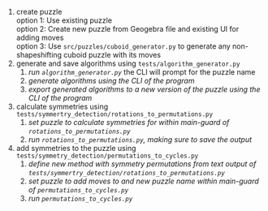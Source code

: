 1. create puzzle  
    option 1: Use existing puzzle  
    option 2: Create new puzzle from Geogebra file and existing UI for adding moves  
    option 3: Use `src/puzzles/cuboid_generator.py` to generate any non-shapeshifting cuboid puzzle with its moves
2. generate and save algorithms using `tests/algorithm_generator.py`  
   1. *run `algorithm_generator.py`* the CLI will prompt for the puzzle name
   2. *generate algorithms using the CLI of the program*  
   3. *export generated algorithms to a new version of the puzzle using the CLI of the program*
3. calculate symmetries using `tests/symmertry_detection/rotations_to_permutations.py`  
   1. *set puzzle to calculate symmetries for within main-guard of `rotations_to_permutations.py`*
   2. *run `rotations_to_permutations.py`, making sure to save the output*
4. add symmetries to the puzzle using `tests/symmetry_detection/permutations_to_cycles.py`  
   1. *define new method with symmetry permutations from text output of `tests/symmertry_detection/rotations_to_permutations.py`*
   2. *set puzzle to add moves to and new puzzle name within main-guard of `permutations_to_cycles.py`*
   3. *run `permutations_to_cycles.py`*
